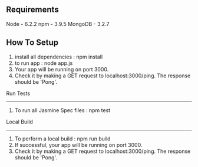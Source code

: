 Requirements
------------
Node - 6.2.2
npm - 3.9.5
MongoDB - 3.2.7

How To Setup
------------
1. install all dependencies :
 npm install
2. to run app :
 node app.js
3. Your app will be running on port 3000.
4. Check it by making a GET request to localhost:3000/ping. The response should be 'Pong'.

Run Tests
_________

1. To run all Jasmine Spec files :
  npm test


Local Build
___________

1.  To perform a local build :
  npm run build
2.  If successful, your app will be running on port 3000.
3.  Check it by making a GET request to localhost:3000/ping. The response should be 'Pong'.
